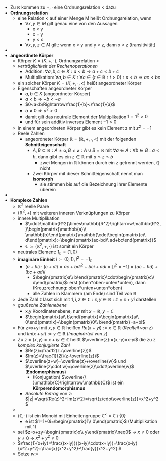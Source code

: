 - Zu $\mathbb{R}$ kommen zu $+,\cdot$ eine Ordnungsrelation < dazu
- **Ordnungsrelation**
	- eine Relation < auf einer Menge M heißt Ordnungsrelation, wenn
		- $\forall x,y\in M$ gilt genau eine von den Aussagen
			- x < y
			- x = y
			- y < x
		- $\forall x,y,z\in M$ gilt: wenn x < y und y < z, dann x < z (transitivität)
-
- **angeordnete Körper**
	- Körper $K=(K,+,\cdot)$, Ordnungsrelation <
	- *verträglichkeit der Rechenoperationen*
		- Addition: $\forall a,b,c\in K:a<b\Rightarrow a+c<b+c$
		- Multiplikation: $\forall a,b\in K:\forall c\in\lbrace t\in\mathbb{R}:t>0\rbrace:a<b\Rightarrow ac<bc$
	- ein solcher Körper $K=(K,+,\cdot,<)$ heißt angeordneter Körper
	- Eigenschaften angeordneter Körper
		- $a,b\in K$ (angeordneter Körper)
		- $a<b\Rightarrow-b<-a$
		- $0<a<b\Rightarrow\frac{1}{b}<\frac{1}{a}$
		- $a\neq0\Rightarrow a^2>0$
		- damit gilt das neutrale Element der Multiplikation $1=1^2>0$
		- und für sein additiv inverses Element $-1<0$
	- in einem angeordneten Körper gibt es kein Element z mit $z^2=-1$
	- Reele Zahlen
		- angeordneter Körper $\mathbb{R}=(\mathbb{R},+,\cdot,<)$ mit der folgenden **Schnitteigenschaft**
			- $A,B\subseteq\mathbb{R}:A\neq\varnothing,B\neq\varnothing:A\cup B=\mathbb{R}$ mit $\forall a\in A:\forall b\in B:a<b$, dann gibt es ein $z\in\mathbb{R}$ mit $a\leq z\leq b$
				- zwei Mengen in $\mathbb{R}$ können durch ein z getrennt werden, $\mathbb{Q}$ nicht
			- Zwei Körper mit dieser Schnitteigenschaft nennt man **isomorph**
				- sie stimmen bis auf die Bezeichnung ihrer Elemente überein
-
- **Komplexe Zahlen**
	- $\mathbb{R^2}$ reelle Paare
	- $(\mathbb{R^2},+)$ mit weiteren inneren Verknüpfungen zu Körper
	- innere Multiplikation
		- $\cdot:\mathbb{R^2}\times\mathbb{R^2}\rightarrow\mathbb{R^2,}\begin{pmatrix}\mathbb{a}\\ \mathbb{b}\end{pmatrix}\mathbb{\cdot\begin{pmatrix}c\\ d\end{pmatrix}:=\begin{pmatrix}ac-bd\\ ad+bc\end{pmatrix}}$
		- $\mathbb{C}:=(\mathbb{R}^2,+,\cdot)$ ist somit ein Körper
	- neutrales Element: $1_{\mathbb{C}}=(1,0)$
	- **imaginäre Einheit** $i:=(0,1),i^2=-1_{\mathbb{C}}$
		- $(a+bi)\cdot(c+di)=ac+bdi^2+bci+adi=[i^2=-1]=(ac-bd)+(bc+ad)i$
			- $\begin{pmatrix}a\\ b\end{pmatrix}\cdot\begin{pmatrix}c\\ d\end{pmatrix}$: erst (oben\*oben-unten\*unten), dann (Kreuzrechnung: oben\*unten+unten\*oben)
			- alle Zahlen in Klammern (am Ende) sind Teil von $\mathbb{R}$
	- Jede Zahl z lässt sich mit $1,i,z\in\mathbb{C}:x,y\in\mathbb{R}:z=x+yi$ darstellen
	- *gaußsche Zahlenebene*
		- x,y Koordinatenebene, nur mit $x=\mathbb{R},y=\mathbb{C}$
		- $\begin{pmatrix}a\\ b\end{pmatrix}=\begin{pmatrix}a\\ 0\end{pmatrix}+\begin{pmatrix}0\\ b\end{pmatrix}=a+bi$
	- Für z=x+yi mit $x,y\in\mathbb{R}$ heißen $Re(x+yi):=x\in\mathbb{R}$ (*Realteil von z*) und $Im(x+yi):=y\in\mathbb{R}$ (*Imaginärteil von z*)
	- Zu $z=(x,y)=x+iy\in\mathbb{C}$ heißt $\overline{z}:=(x,-y)=x-yi$ die zu z *komplex konjugierte Zahl*
		- $Re(z)=\frac12(z+\overline{z})$
		- $Im(z)=\frac{1}{2i}(z-\overline{z})$
		- $\overline{z+w}=\overline{z}+\overline{w}$ und $\overline{z\cdot w}=\overline{z}\cdot\overline{w}$ (**Endomorphismus**)
			- (Konjugation) $\overline{\ }:\mathbb{C}\rightarrow\mathbb{C}$ ist ein **Körperendomorphismus**
		- *Absolute Betrag* von z: $|z|:=\sqrt{Re(z)^2+Im(z)^2}=\sqrt{z\cdot\overline{z}}=x^2+y^2$
	-
	- $(\mathbb{C},\cdot)$ ist ein Monoid mit Einheitengruppe $\mathbb{C}^{\times}=\mathbb{C}\setminus\lbrace0\rbrace$
		- e ist $1=1+0i=\begin{pmatrix}1\\ 0\end{pmatrix}$ (Multiplikation mit 1)
	- sei $z=x+zy=\begin{pmatrix}x\\ y\end{pmatrix}\neq0$ -> $x\neq0$ oder $y\neq0$ => $x^2+y^2\neq0$
	- $\frac{1}{x+iy}=\frac{(x-iy)}{(x-iy)\cdot(x+iy)}=\frac{x-iy}{x^2+y^2}=\frac{x}{x^2+y^2}-\frac{y}{x^2+y^2}i$
	- Setze $w:=$